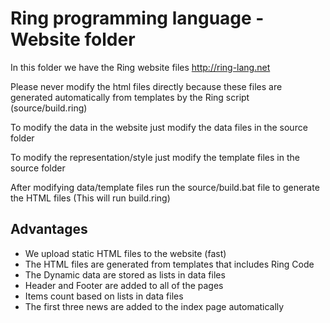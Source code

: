 # Ring programming language - Website folder

In this folder we have the Ring website files
http://ring-lang.net

Please never modify the html files directly because these files are generated
automatically from templates by the Ring script (source/build.ring)

To modify the data in the website just modify the data files in the source folder

To modify the representation/style just modify the template files in the source folder

After modifying data/template files run the source/build.bat file
to generate the HTML files (This will run build.ring)

## Advantages

* We upload static HTML files to the website (fast)
* The HTML files are generated from templates that includes Ring Code
* The Dynamic data are stored as lists in data files
* Header and Footer are added to all of the pages
* Items count based on lists in data files
* The first three news are added to the index page automatically
